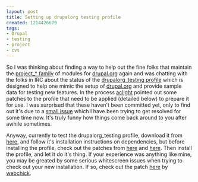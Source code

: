 ```yaml
--- 
layout: post
title: Setting up drupalorg testing profile
created: 1214426679
tags: 
- Drupal
- testing
- project
- cvs
---
```

So I was thinking about finding a way to help out the fine folks that maintain the [project_* family](http://drupal.org/project/project) of modules for [drupal.org](http://drupal.org) again and was chatting with the folks in IRC about the status of the [drupalorg_testing profile](http://drupal.org/project/drupalorg_testing) which is designed to help one mimic the setup of [drupal.org](http://drupal.org) and provide sample data for testing new features. In the process [aclight](http://drupal.org/user/86358) pointed out some patches to the profile that need to be applied (detailed below) to prepare it for use. I was surprised that these haven't been committed yet, only to find out it's due to a [small issue](http://drupal.org/node/267313) which I have been trying to get resolved for some time now. It's truly funny how things come back around to you after awhile sometimes.

Anyway, currently to test the drupalorg_testing profile, download it from [here](http://drupal.org/project/drupalorg_testing), and follow it's installation instructions on dependencies, but before installing the profile, check out the patches from [here](http://drupal.org/node/231640#comment-856488) and [here](http://drupal.org/node/231640#comment-788863). Then install the profile, and let it do it's thing. If your experience was anything like mine, you may be greated by some serious whitescreen issues when trying to check out your new installation. If so, check out the patch [here](http://drupal.org/node/273588) by [webchick](http://drupal.org/user/24967).

